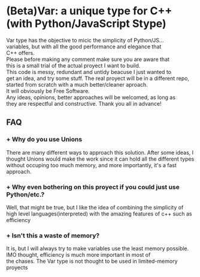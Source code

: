 # (Beta)Var: a unique type for C++(with Python/JavaScript Stype)
Var type has the objective to micic the simplicity of Python/JS...  
variables, but with all the good performance and elegance that  
C++ offers.  
Please before making any comment make sure you are aware that   
this is a small trial of the actual proyect I want to build.  
This code is messy, redundant and untidy beacuse I just wanted to  
get an idea, and try some stuff. The real proyect will be in a   different repo, started from scratch with a much better/cleaner    aproach.   
It will obviously be Free Software.  
Any ideas, opinions, better approaches will be welcomed, as long as  
they are respectful and constructive. Thank you all in advance!   

## FAQ
### + Why do you use Unions
There are many different ways to approach this solution. After some ideas, I thought Unions would make the work since it can hold all the
different types without occuping too much memory, and more importantly,
it's a fast approach.

### + Why even bothering on this proyect if you could just use Python/etc.?  
Well, that might be true, but I like the idea of combining the   simplicity of high level languages(interpreted) with the amazing   features of c++ such as efficiency

### + Isn't this a waste of memory?
It is, but I will always try to make variables use the least memory possible. IMO thought, efficiency is much more important in most of  
the chases. The Var type is not thought to be used in limited-memory  
proyects
